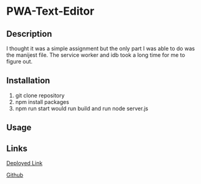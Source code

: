 # PWA-Text-Editor

## Description
I thought it was a simple assignment but the only part I was able to do was the manijest file. The service worker and idb took a long time for me to figure out.


## Installation
1. git clone repository
2. npm install packages
3. npm run start would run build and run node server.js

## Usage


## Links
[Deployed Link](https://evening-woodland-39418.herokuapp.com/)

[Github](https://github.com/gt1222/PWA-Text-Editor)